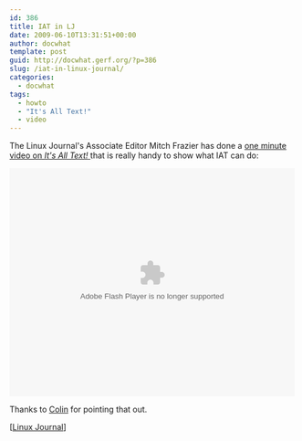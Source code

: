 ```yaml
---
id: 386
title: IAT in LJ
date: 2009-06-10T13:31:51+00:00
author: docwhat
template: post
guid: http://docwhat.gerf.org/?p=386
slug: /iat-in-linux-journal/
categories:
  - docwhat
tags:
  - howto
  - "It's All Text!"
  - video
---
```

The Linux Journal's Associate Editor Mitch Frazier has done a <a href="http://www.linuxjournal.com/video/firefox-addon-its-all-text">one minute video on </a><em><a href="http://www.linuxjournal.com/video/firefox-addon-its-all-text">It's All Text!</a></em><a href="http://www.linuxjournal.com/video/firefox-addon-its-all-text"> </a>that is really handy to show what IAT can do:

<object width="500" height="400" data="http://blip.tv/scripts/flash/showplayer.swf?enablejs=true&amp;feedurl=www.linuxjournal.com/rss&amp;file=http://blip.tv/rss/flash/2235438&amp;showplayerpath=http://blip.tv/scripts/flash/showplayer.swf" type="application/x-shockwave-flash"><param name="id" value="emfield_videocck_player_bliptv_1" /><param name="allowfullscreen" value="true" /><param name="quality" value="best" /><param name="src" value="http://blip.tv/scripts/flash/showplayer.swf?enablejs=true&amp;feedurl=www.linuxjournal.com/rss&amp;file=http://blip.tv/rss/flash/2235438&amp;showplayerpath=http://blip.tv/scripts/flash/showplayer.swf" /><param name="name" value="emfield_videocck_player_bliptv_1" /></object>

Thanks to <a href="http://cad.cx/blog/">Colin</a> for pointing that out.

[<a href="http://www.linuxjournal.com/video/firefox-addon-its-all-text">Linux Journal</a>]